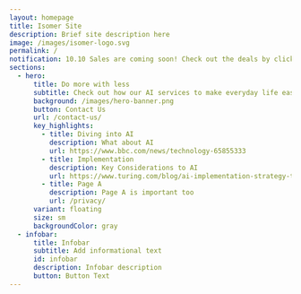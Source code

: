 ```yaml
---
layout: homepage
title: Isomer Site
description: Brief site description here
image: /images/isomer-logo.svg
permalink: /
notification: 10.10 Sales are coming soon! Check out the deals by clicking here!
sections:
  - hero:
      title: Do more with less
      subtitle: Check out how our AI services to make everyday life easier!
      background: /images/hero-banner.png
      button: Contact Us
      url: /contact-us/
      key_highlights:
        - title: Diving into AI
          description: What about AI
          url: https://www.bbc.com/news/technology-65855333
        - title: Implementation
          description: Key Considerations to AI
          url: https://www.turing.com/blog/ai-implementation-strategy-tips
        - title: Page A
          description: Page A is important too
          url: /privacy/
      variant: floating
      size: sm
      backgroundColor: gray
  - infobar:
      title: Infobar
      subtitle: Add informational text
      id: infobar
      description: Infobar description
      button: Button Text
---
```

